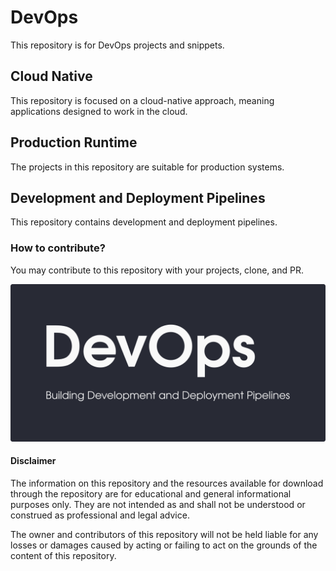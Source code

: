 # DevOps

This repository is for DevOps projects and snippets.

## Cloud Native

This repository is focused on a cloud-native approach, meaning applications designed to work in the cloud.

## Production Runtime

The projects in this repository are suitable for production systems.

## Development and Deployment Pipelines

This repository contains development and deployment pipelines.

### How to contribute?

You may contribute to this repository with your projects, clone, and PR.

<img src="./pics/devops-banner.png" alt="DevOps" style="width:600px;"/>

#### Disclaimer

The information on this repository and the resources available for download through the repository are for educational and general informational purposes only. They are not intended as and shall not be understood or construed as professional and legal advice.

The owner and contributors of this repository will not be held liable for any losses or damages caused by acting or failing to act on the grounds of the content of this repository.
